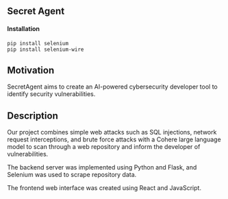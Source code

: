 ## Secret Agent

#### Installation
```
pip install selenium
pip install selenium-wire
```

## Motivation

SecretAgent aims to create an AI-powered cybersecurity developer tool to identify security vulnerabilities.

## Description

Our project combines simple web attacks such as SQL injections, network request interceptions, and brute force attacks with a Cohere large language model to scan through a web repository and inform the developer of vulnerabilities.

The backend server was implemented using Python and Flask, and Selenium was used to scrape repository data.

The frontend web interface was created using React and JavaScript.